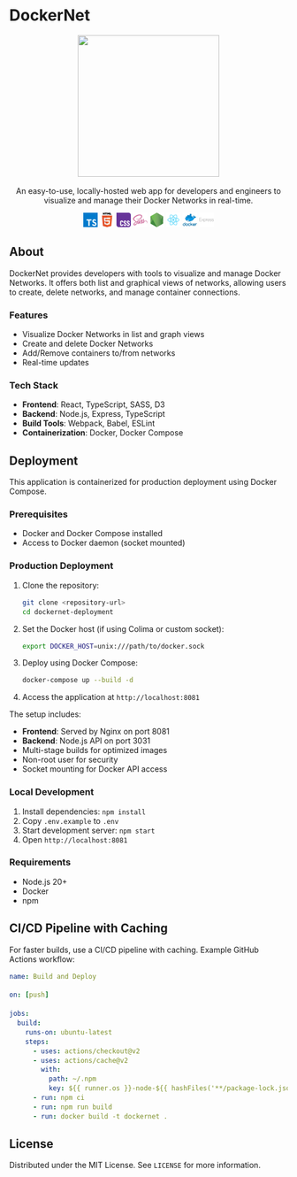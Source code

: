 # DockerNet

<p align="center">
  <img width="256" height="256" src="./assets/ship-wheel-blue.png">
</p>

<p align="center">
  An easy-to-use, locally-hosted web app for developers and engineers to visualize and manage their Docker Networks in real-time.
</p>

<p align="center">
  <img alt="TypeScript" width="26px" src="https://raw.githubusercontent.com/github/explore/80688e429a7d4ef2fca1e82350fe8e3517d3494d/topics/typescript/typescript.png" />
  <img alt="HTML5" width="26px" src="https://raw.githubusercontent.com/github/explore/80688e429a7d4ef2fca1e82350fe8e3517d3494d/topics/html/html.png" />
  <img alt="CSS3" width="26px" src="https://raw.githubusercontent.com/github/explore/80688e429a7d4ef2fca1e82350fe8e3517d3494d/topics/css/css.png" />
  <img alt="Sass" width="26px" src="https://raw.githubusercontent.com/github/explore/80688e429a7d4ef2fca1e82350fe8e3517d3494d/topics/sass/sass.png" />
  <img alt="Node.js" width="26px" src="https://raw.githubusercontent.com/github/explore/80688e429a7d4ef2fca1e82350fe8e3517d3494d/topics/nodejs/nodejs.png" />
  <img alt="React" width="26px" src="https://raw.githubusercontent.com/github/explore/80688e429a7d4ef2fca1e82350fe8e3517d3494d/topics/react/react.png" />
  <img alt="Docker" width="26px" src="https://raw.githubusercontent.com/github/explore/80688e429a7d4ef2fca1e82350fe8e3517d3494d/topics/docker/docker.png" />
  <img alt="Express" width="26px" src="https://raw.githubusercontent.com/github/explore/80688e429a7d4ef2fca1e82350fe8e3517d3494d/topics/express/express.png" />
</p>

## About

DockerNet provides developers with tools to visualize and manage Docker Networks. It offers both list and graphical views of networks, allowing users to create, delete networks, and manage container connections.

### Features
- Visualize Docker Networks in list and graph views
- Create and delete Docker Networks
- Add/Remove containers to/from networks
- Real-time updates

### Tech Stack
- **Frontend**: React, TypeScript, SASS, D3
- **Backend**: Node.js, Express, TypeScript
- **Build Tools**: Webpack, Babel, ESLint
- **Containerization**: Docker, Docker Compose

## Deployment

This application is containerized for production deployment using Docker Compose.

### Prerequisites
- Docker and Docker Compose installed
- Access to Docker daemon (socket mounted)

### Production Deployment
1. Clone the repository:
   ```bash
   git clone <repository-url>
   cd dockernet-deployment
   ```

2. Set the Docker host (if using Colima or custom socket):
   ```bash
   export DOCKER_HOST=unix:///path/to/docker.sock
   ```

3. Deploy using Docker Compose:
   ```bash
   docker-compose up --build -d
   ```

4. Access the application at `http://localhost:8081`

The setup includes:
- **Frontend**: Served by Nginx on port 8081
- **Backend**: Node.js API on port 3031
- Multi-stage builds for optimized images
- Non-root user for security
- Socket mounting for Docker API access

### Local Development
1. Install dependencies: `npm install`
2. Copy `.env.example` to `.env`
3. Start development server: `npm start`
4. Open `http://localhost:8081`

### Requirements
- Node.js 20+
- Docker
- npm

## CI/CD Pipeline with Caching

For faster builds, use a CI/CD pipeline with caching. Example GitHub Actions workflow:

```yaml
name: Build and Deploy

on: [push]

jobs:
  build:
    runs-on: ubuntu-latest
    steps:
      - uses: actions/checkout@v2
      - uses: actions/cache@v2
        with:
          path: ~/.npm
          key: ${{ runner.os }}-node-${{ hashFiles('**/package-lock.json') }}
      - run: npm ci
      - run: npm run build
      - run: docker build -t dockernet .
```

## License

Distributed under the MIT License. See `LICENSE` for more information.
